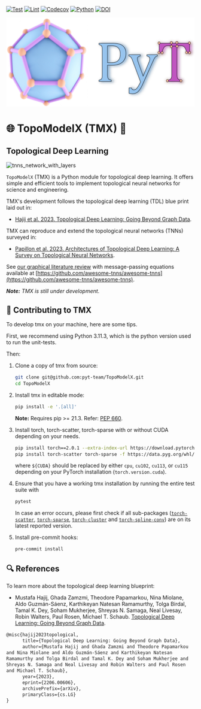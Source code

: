 [![Test](https://github.com/pyt-team/torch_topo/actions/workflows/test.yml/badge.svg)](https://github.com/pyt-team/torch_topo/actions/workflows/test.yml)
[![Lint](https://github.com/pyt-team/torch_topo/actions/workflows/lint.yml/badge.svg)](https://github.com/pyt-team/torch_topo/actions/workflows/lint.yml)
[![Codecov](https://codecov.io/gh/pyt-team/TopoModelX/branch/main/graph/badge.svg)](https://app.codecov.io/gh/pyt-team/TopoModelX)
[![Python](https://img.shields.io/badge/python-3.10+-blue?logo=python)](https://www.python.org/)
[![DOI](https://zenodo.org/badge/DOI/10.5281/zenodo.7958513.svg)](https://doi.org/10.5281/zenodo.7958513)


![pyt](https://github.com/mhajij/shrec_16/blob/main/logo.png)


# 🌐 TopoModelX (TMX) 🍩
## Topological Deep Learning

![tnns_network_with_layers](https://user-images.githubusercontent.com/8267869/234084036-f7d6585e-b7c2-4156-a825-cfa5b9658d71.png)

`TopoModelX` (TMX) is a Python module for topological deep learning. It offers simple and efficient tools to implement topological neural networks for science and engineering.

TMX's development follows the topological deep learning (TDL) blue print laid out in:
- [Hajij et al. 2023. Topological Deep Learning: Going Beyond Graph Data](https://arxiv.org/abs/2206.00606).

TMX can reproduce and extend the topological neural networks (TNNs) surveyed in:
- [Papillon et al. 2023. Architectures of Topological Deep Learning: A Survey on Topological Neural Networks](https://arxiv.org/abs/2304.10031).

See [our graphical literature review](https://github.com/pyt-team/TopoModelX/blob/main/topomodelx.jpeg) with message-passing equations available at [https://github.com/awesome-tnns/awesome-tnns](https://github.com/awesome-tnns/awesome-tnns).

_**Note:** TMX is still under development._

## 🦾 Contributing to TMX

To develop tmx on your machine, here are some tips.

First, we recommend using Python 3.11.3, which is the python version used to run the unit-tests.

Then:

1. Clone a copy of tmx from source:

   ```bash
   git clone git@github.com:pyt-team/TopoModelX.git
   cd TopoModelX
   ```

2. Install tmx in editable mode:

   ```bash
   pip install -e '.[all]'
   ```
   **Note:** Requires pip >= 21.3. Refer: [PEP 660](https://peps.python.org/pep-0660/). 

3. Install torch, torch-scatter, torch-sparse with or without CUDA depending on your needs.

      ```bash
      pip install torch==2.0.1 --extra-index-url https://download.pytorch.org/whl/${CUDA}
      pip install torch-scatter torch-sparse -f https://data.pyg.org/whl/torch-2.0.1+${CUDA}.html
      ```

      where `${CUDA}` should be replaced by either `cpu`, `cu102`, `cu113`, or `cu115` depending on your PyTorch installation (`torch.version.cuda`).

4. Ensure that you have a working tmx installation by running the entire test suite with

   ```bash
   pytest
   ```

   In case an error occurs, please first check if all sub-packages ([`torch-scatter`](https://github.com/rusty1s/pytorch_scatter), [`torch-sparse`](https://github.com/rusty1s/pytorch_sparse), [`torch-cluster`](https://github.com/rusty1s/pytorch_cluster) and [`torch-spline-conv`](https://github.com/rusty1s/pytorch_spline_conv)) are on its latest reported version.

5. Install pre-commit hooks:

   ```bash
   pre-commit install
   ```

## 🔍 References ##

To learn more about the topological deep learning blueprint:

- Mustafa Hajij, Ghada Zamzmi, Theodore Papamarkou, Nina Miolane, Aldo Guzmán-Sáenz, Karthikeyan Natesan Ramamurthy, Tolga Birdal, Tamal K. Dey, Soham Mukherjee, Shreyas N. Samaga, Neal Livesay, Robin Walters, Paul Rosen, Michael T. Schaub. [Topological Deep Learning: Going Beyond Graph Data](https://arxiv.org/abs/2206.00606).
```
@misc{hajij2023topological,
      title={Topological Deep Learning: Going Beyond Graph Data},
      author={Mustafa Hajij and Ghada Zamzmi and Theodore Papamarkou and Nina Miolane and Aldo Guzmán-Sáenz and Karthikeyan Natesan Ramamurthy and Tolga Birdal and Tamal K. Dey and Soham Mukherjee and Shreyas N. Samaga and Neal Livesay and Robin Walters and Paul Rosen and Michael T. Schaub},
      year={2023},
      eprint={2206.00606},
      archivePrefix={arXiv},
      primaryClass={cs.LG}
}
```
